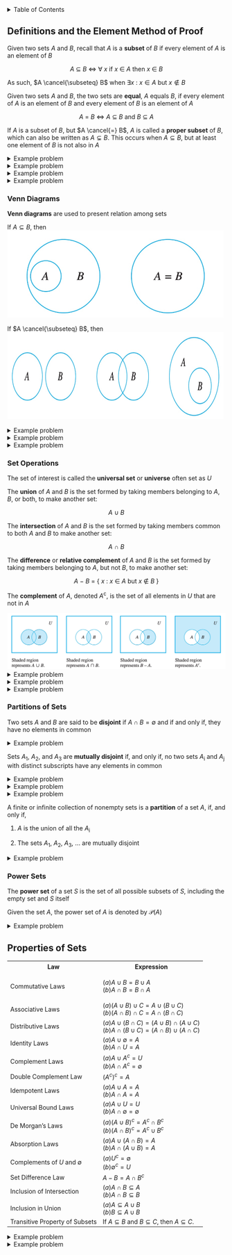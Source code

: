 <details>
<summary>Table of Contents</summary>
<ol>
  <li>
    <a href='#definitions-and-the-element-method-of-proof'>Definitions and the Element Method of Proof</a>
  </li>
  <li>
    <a href='#properties-of-sets'>Properties of Sets</a>
  </li>
</ol>
</details>

## Definitions and the Element Method of Proof
Given two sets $A$ and $B$, recall that $A$ is a <strong>subset</strong> of $B$ if every element of $A$ is an element of $B$

<div align="center">

$A$ $\subseteq$ $B$ $\iff$ $\forall$ $x$ if $x$ $\in$ $A$ then $x$ $\in$ $B$
</div>

As such, $A \cancel{\subseteq} B$ when $\exists x$ : $x \in A$ but $x \notin B$

Given two sets $A$ and $B$, the two sets are <strong>equal</strong>, $A$ equals $B$, if every element of $A$ is an element of $B$ and every element of $B$ is an element of $A$

<div align="center">

$A$ $=$ $B$ $\iff$ $A$ $\subseteq$ $B$ and $B$ $\subseteq$ $A$
</div>

If $A$ is a subset of $B$, but $A \cancel{=} B$, $A$ is called a <strong>proper subset</strong> of $B$, which can also be written as $A \subsetneq B$. This occurs when $A \subseteq B$, but at least one element of $B$ is not also in $A$

<details>
    <summary>Example problem</summary>

Let the universal set be $\mathbb{R}$, the set of all real numbers, and let $A = $ { $x \in \mathbb{R} | -3 \leq x \leq 0$ } $, B = $ { $x \in \mathbb{R} | -1 < x < 2$ } , and $C =$ { $x \in \mathbb{R} | 6 < x \leq 8$ }. Find each of the following:

<ol type="a">
  <li>

  $A \cup B$</li>
  <li>

  $A \cap B$</li>
  <li>

  $A$<sup>c</sup></li>
  <li>

  $A \cup C$</li>
  <li>

  $A \cap C$</li>
  <li>

  $B$<sup>c</sup></li>
  <li>

  $A$<sup>c</sup> $\cap B$<sup>c</sup></li>
  <li>

  $A$<sup>c</sup> $\cup B$<sup>c</sup></li>
  <li>

  $(A \cap B)$<sup>c</sup></li>
  <li>

  $(A \cup B)$<sup>c</sup></li>
</ol>
<ul>  
  <details>
    <summary>Solution</summary>

<ol type="a">
  <li>

  $A \cup B$ = { $x \in \mathbb{R} | -3 \leq x < 2$ }</li>
  <li>

  $A \cap B$ = { $x \in \mathbb{R} | -1 < x \leq 0$ }</li>
  <li>

  $A$<sup>c</sup> = { $x \in \mathbb{R} | x < 3$ or $x > 0$ }</li>
  <li>

  $A \cup C$ = { $x \in \mathbb{R} | -3 \leq x \leq 0$ or $6 < x \leq 8$ }</li>
  <li>

  $A \cap C$ = $\emptyset$</li>
  <li>

  $B$<sup>c</sup> = { $x \in \mathbb{R} | x \geq 2$ or $x \leq -1$ }</li>
  <li>

  $A$<sup>c</sup> $\cap B$<sup>c</sup> = { $x \in \mathbb{R} | x < -3$ or $x \geq 2$ }</li>
  <li>

  $A$<sup>c</sup> $\cup B$<sup>c</sup> = { $x \in \mathbb{R} | -1 \geq x$ or $x > 0$ }</li>
  <li>

  $(A \cap B)$<sup>c</sup> { $x \in \mathbb{R} | x \leq 1$ or $x > 0$ }</li>
  <li>

  $(A \cup B)$<sup>c</sup> { $x \in \mathbb{R} | -3 > x$ or $x \geq 2$ }</li>
</ol>
</details>
</ul>  
</details>

<details>
    <summary>Example problem</summary>

Let $S$ be the set of all strings of 0's and 1's of length 4, and let $A$ and $B$ be the following subsets of $S$

<div align="center">

$A = $ {$ 1000, 1101, 0101, 1100 $ }$ and $B = $ b{$ 0110, 1001, 1100, 0011 $ }
</div> 

Find each of the following:

<ol type="a">
  <li>

  $A \cap B$</li>
  <li>

  $A \cup B$</li>
  <li>

  $A - B$</li>
  <li>

  $B - A$</li>
</ol>
<ul>  
  <details>
    <summary>Solution</summary>

<ol type="a">
  <li>

  $A \cap B = $ {$ 1100 $ }</li>
  <li>

  $A \cup B = $ {$ 1000, 1101, 0101, 1100, 0110, 1001, 0011 $}</li>
  <li>

  $A - B = $ {$ 1000 1101, 0101 $}</li>
  <li>

  $B - A = $ { $0110, 1001, 0011$ }</li>
</ol>
</details>
</ul>  
</details>

<details>
    <summary>Example problem</summary>

Let $A =$ {a, b, c}, $B =$ {b, c, d}, $C =$ {b, c, e}

<ol type="a">
  <li>

  Find $A \cup (B \cap C), (A \cup B) \cap C,$ and $(A \cup B) \cap (A \cup C)$</li>
  <li>

  Find $A \cap (B \cup C), (A \cap B) \cup C,$ and $(A \cap B) \cup (A \cap C)$</li>
  <li>

  Find $(A - B) - C$ and $A - (B - C)$</li>
</ol>
<ul>  
  <details>
    <summary>Solution</summary>

<ol type="a">
  <li>

  $A \cup (B \cap C) = A \cup$ { $b, c$ } = { $a, b, c$ }<br />
  $A \cup (B \cap C) = $ { $a, b, c, d$ } $\cap C = $ { $b, c$ }<br />
  $(A \cup B) \cap (A \cup C) = $ { $a, b, c, d$ } $ \cup $ { $a, b, c, e$ } = { $a, b, c$ }</li>
  <li>

  $A \cap (B \cup C) = A \cap$ { $b, c, d, e$ } = { $b, c$ }<br />
  $(A \cap B) \cup C = $ { $b, c$ } $\cup C =$ { $b, c, e$ }<br />
  $(A \cap B) \cup (A \cap C) = { $b, c$ } $\cup$ { $b, c$ } = { $b, c$ }</li>
  <li>

  $(A - B) - C = $ { $a$ } - { $b, c, e$ } = { $a$ }<br />
  $A - (B - C) = $ { $a, b, c$ } - { $d$ } = { $a, b, c$ }</li>
</ol>
</details>
</ul>  
</details>

<details>
    <summary>Example problem</summary>

Let $B$<sub>i</sub> $ = $ { $x \in \mathbb{R} | 0 \leq x \leq i$ } for each integer $i = 1, 2, 3, 4$

<ol type="a">
  <li>

  Find $B$<sub>1</sub> $\cup B$<sub>2</sub> $\cup B$<sub>3</sub> $\cup B$<sub>4</sub></li>
  <li>

  Find $B$<sub>1</sub> $\cap B$<sub>2</sub> $\cap B$<sub>3</sub> $\cap B$<sub>4</sub></li>
  <li>

  Find $(A - B) - C$ and $A - (B - C)$</li>
</ol>
<ul>  
  <details>
    <summary>Solution</summary>

<ol type="a">
  <li>

  $A \cup (B \cap C) = A \cup $ { $b, c$ } = { $a, b, c$ }<br />
  $A \cup (B \cap C) = $ { $a, b, c, d$ } $\cap C = $ { $b, c$}<br />
  $(A \cup B) \cap (A \cup C) =$ { $a, b, c, d$ } $\cup $ { $a, b, c, e$ } = { $a, b, c$ }</li>
  <li>

  $A \cap (B \cup C) = A \cap $ { $b, c, d, e$ } = { $b, c$ }<br />
  $(A \cap B) \cup C = $ { $b, c$ } $\cup C =$ { $b, c, e$ }<br />
  $(A \cap B) \cup (A \cap C) = $ { $b, c$ } $\cup$ { $b, c$ } = { $b, c$ }</li>
  <li>

  $(A - B) - C = $ { $a$ } - { $b, c, e$ } = { $a$ }<br />
  $A - (B - C) = $ { $a, b, c$ } - { $d$ } = { $a, b, c$ }</li>
</ol>
</details>
</ul>  
</details>

### Venn Diagrams
<strong>Venn diagrams</strong> are used to present relation among sets

If $A \subseteq B$, then
<img width=500px, height=200px, src="Images/Diagrams/Diagram 1.png" alt="Diagram 1">

If $A \cancel{\subseteq} B$, then
<img width=500px, height=200px, src="Images/Diagrams/Diagram 2.png" alt="Diagram 2">

<details>
    <summary>Example problem</summary>

$U = ${$a, b, c, d, e, f, g, h, i, j$}<br />
$C = ${$d, e, g, i$}<br />
$Y =${$b, c, d, g, h, i$}<br />
$Z =${$a, b, e, h, i$}<br />

where $U$ is the universal set containing $X$, $Y$, and $Z$<br />

Determine the elements of

<div align="center">

$($ $X$ $-$ $($ $Z$ $\land$ $Y$ $)$ $)$<sup>C</sup>
</div>
<ul>  
  <details>
    <summary>Solution</summary>

<img width=500px, height=200px, src="Images/Example Problems/Diagram 3A.png" alt="Diagram 3A">
</details>
</ul>  
</details>

<details>
    <summary>Example problem</summary>

Select two of the following sets that are disjoin:<br />
$A \vee B$<sup>C</sup><br />
$A$<sup>C</sup> $\vee B$<br />
$A \land B$<sup>C</sup><br />
$A$
</div>
<ul>  
  <details>
    <summary>Solution</summary>

<img width=500px, height=200px, src="Images/Example Problems/Diagram 4A.png" alt="Diagram 4A">
</details>
</ul>  
</details>

<details>
    <summary>Example problem</summary>

Use a Venn diagram which regions correspond to the sets $C \land (B \vee A)$ and $B \vee (C \land A)$
</div>
<ul>  
  <details>
    <summary>Solution</summary>

<img width=500px, height=200px, src="Images/Example Problems/Diagram 5A.png" alt="Diagram 5A">
</details>
</ul>  
</details>

### Set Operations
The set of interest is called the <strong>universal set</strong> or <strong>universe</strong> often set as $U$

The <strong>union</strong> of $A$ and $B$ is the set formed by taking members belonging to $A$, $B$, or both, to make another set:

<div align="center">

$A$ $\cup$ $B$
</div>

The <strong>intersection</strong> of $A$ and $B$ is the set formed by taking members common to both $A$ and $B$ to make another set:

<div align="center">

$A$ $\cap$ $B$
</div>

The <strong>difference</strong> or <strong>relative complement</strong> of $A$ and $B$ is the set formed by taking members belonging to $A$, but not $B$, to make another set:

<div align="center">

$A$ $-$ $B$ = { $x$ : $x$ $\in$ $A$ but $x$ $\notin$ $B$ }
</div>

The <strong>complement</strong> of $A$, denoted $A$<sup>c</sup>, is the set of all elements in $U$ that are not in $A$

<img src="Images/Diagrams/Diagram 3.png" alt="Diagram 3">

<details>
    <summary>Example problem</summary>

Let $U = $ { $1, 2, 3, 4, 5, 6, 7$ } be the universal set containing $A = $ { $1, 3, 5, 7$ } and $B = $ { $4, 5, 6, 7$ }. Then find

<ol type="a">
  <li>

  $A \cup B$</li>
  <li>

  $A \cap B$</li>
  <li>

  $A - B$</li>
  <li>

  $B - A$</li>
  <li>

  $A$<sup>c</sup></li>
  <li>

  $B$<sup>c</sup></li>
  <li>

  $(A \cup B)$<sup>c</sup></li>
  <li>

  $(A \cap B)$<sup>c</sup></li>
  <li>

  $A$<sup>c</sup> $\cap B$<sup>c</sup></li>
  <li>

  $A$<sup>c</sup> $\cup B$<sup>c</sup></li>
</ol>
<ul>  
  <details>
    <summary>Solution</summary>

<img src="Images/Example Problems/Problem 1A.png" alt="Problem 1A">
</details>
</ul>  
</details>

<details>
    <summary>Example problem</summary>

Let $A = $ { $1, 3, 5, 7, 9$ }, $B = $ {$3, 6, 9$ }, and $C = $ { $2, 4, 6, 8$ }. Find each of the following

<ol type="a">
  <li>

  $A \cup B$</li>
  <li>

  $A \cap B$</li>
  <li>

  $A \cup C$</li>
  <li>

  $A \cap C$</li>
  <li>

  $A - B$</li>
  <li>

  $B - A$</li>
  <li>

  $B \cup C$</li>
  <li>

  $B \cap C$</li>
</ol>
<ul>  
  <details>
    <summary>Solution</summary>

<img src="Images/Example Problems/Problem 2A.png" alt="Problem 2A">
</details>
</ul>  
</details>

<details>
    <summary>Example problem</summary>

Select all statements below which are generally true for sets $A$, $B$, and $C$:<br />
<ul>
  <li>
  
  If $A \subset B$ and $B \land C = \empty$ then $C \land A = \empty$</li>
  <li>

  $(C \vee A)$<sup>C</sup> $- B = (A \vee B \vee C)<sup>C</sup></li>
  <li>

  If $A$<sup>C</sup> $\subset B$<sup>C</sup> then $B \subset A$</li>
  <li>  

  <li>

  $A - C = (A - B) \vee (B - C)$</li>
<ul>  
  <details>
    <summary>Solution</summary>

<img src="Images/Example Problems/Problem 6A.png" alt="Problem 6A">
</details>
</ul>  
</details>

### Partitions of Sets
Two sets $A$ and $B$ are said to be <strong>disjoint</strong> if $A \cap B = \emptyset$ and if and only if, they have no elements in common

<details>
    <summary>Example problem</summary>

Express the complement of (-3, 9) $\land$ [-5, 4]
<ul>  
  <details>
    <summary>Solution</summary>

<img src="Images/Example Problems/Problem 7A.png" alt="Problem 7A">
</details>
</ul>  
</details>

Sets $A$<sub>1</sub>, $A$<sub>2</sub>, and $A$<sub>3</sub> are <strong>mutually disjoint</strong> if, and only if, no two sets $A$<sub>i</sub> and $A$<sub>j</sub> with distinct subscripts have any elements in common

<details>
    <summary>Example problem</summary>

Let $B$<sub>i</sub> = { $x \in \mathbb{R} | 0 \leq x \leq i$ } for each integer $i = 1, 2, 3, 4$

<ol type="a">
  <li>

  Find $B$<sub>1</sub> $ \cup B$<sub>2</sub> $ \cup B$<sub>3</sub> $\cup B$<sub>4</sub></li>
  <li>

  Find $B$<sub>1</sub> $\cap B$<sub>2</sub> $\cap B$<sub>3</sub> $\cap B$<sub>4</sub></li>
</ol>
<ul>  
  <details>
    <summary>Solution</summary>

<ol type="a">
  <li>

  $B$<sub>1</sub> $ \cup B$<sub>2</sub> $ \cup B$<sub>3</sub> $\cup B$<sub>4</sub> $ = [0, 4]$</li>
  <li>

  $B$<sub>1</sub> $\cap B$<sub>2</sub> $\cap B$<sub>3</sub> $\cap B$<sub>4</sub> $ = [0, 1]$</li>
</ol>
None of the sets are disjoint because each set contains the real numbers ranging from [0, 1]
</details>
</ul>  
</details>

<details>
    <summary>Example problem</summary>

Let $V$<sub>i</sub> = { $x \in \mathbb{R} | -1 / i \leq x \leq 1/i$ } = [ $-1/i, 1/i$ ] for each positive integer $i$. Find each of the following:

<ol type="a">
  <li>

  $\bigcup_{i=1}^{4} V_i =$</li>
  <li>

  $\bigcap_{i=1}^{4} V_i =$</li>
  <li>

  Are $V$<sub>1</sub>, $V$<sub>2</sub>, $V$<sub>3</sub>, ... mutually disjoint?</li>
  <li>

  $\bigcup_{i=1}^{n} V_i = \\$</li>
  <li>

  $\bigcap_{i=1}^{n} V_i = \\$</li>
  <li>

  $\bigcup_{i=1}^{\infty} V_i = \\$</li>
  <li>

  $\bigcap_{i=1}^{\infty} V_i =$</li>
</ol>
<ul>  
  <details>
    <summary>Solution</summary>

<ol type="a">
  <li>

  $\bigcup_{i=1}^{4} V_i = [-1, 1]$</li>
  <li>

  $\bigcap_{i=1}^{4} V_i = [-1/4, 1/4]$</li>
  <li>The sets are not mutually disjoint because no two of the sets are disjoint</li>
  <li>

  $\bigcup_{i=1}^{n} V_i = [-1, 1]$</li>
  <li>

  $\bigcap_{i=1}^{n} V_i = [-1/n, 1/n]$</li>
  <li>

  $\bigcup_{i=1}^{\infty} V_i = [-1, 1]$</li>
  <li>

  $\bigcap_{i=1}^{\infty} V_i = (0)$</li>
</ol>
</details>
</ul>  
</details>

<details>
    <summary>Example problem</summary>

Let $V$<sub>i</sub> = { $x \in \mathbb{R} | 1 \leq x \leq 1 + 1/i$ } = [ $1, 1 + 1/i$ ] for each positive integer $i$. Find each of the following:

<ol type="a">
  <li>

  $\bigcup_{i=1}^{7} R_i =$</li>
  <li>

  $\bigcap_{i=1}^{4} R_i =$</li>
  <li>

  Are $R$<sub>1</sub>, $R$<sub>2</sub>, $R$<sub>3</sub>, ... mutually disjoint?</li>
  <li>

  $\bigcup_{i=1}^{n} R_i = \\$</li>
  <li>

  $\bigcap_{i=1}^{n} R_i = \\$</li>
  <li>

  $\bigcup_{i=1}^{\infty} R_i = \\$</li>
  <li>

  $\bigcap_{i=1}^{\infty} R_i =$</li>
</ol>
<ul>  
  <details>
    <summary>Solution</summary>

<ol type="a">
  <li>

  $\bigcup_{i=1}^{4} V_i = [-1, 1] = [1, 2]$</li>
  <li>

  $\bigcap_{i=1}^{4} V_i = [-1/4, 1/4] = [1, 8/7]$</li>
  <li>The sets are not mutually disjoint because no two of the sets are disjoint</li>
  <li>

  $\bigcup_{i=1}^{n} V_i = [1, 2]$</li>
  <li>

  $\bigcap_{i=1}^{n} V_i = [1, 1 + 1/n]$</li>
  <li>

  $\bigcup_{i=1}^{\infty} V_i = [-1, 2]$</li>
  <li>

  $\bigcap_{i=1}^{\infty} V_i = [1, 1]$</li>
</ol>
</details>
</ul>  
</details>

A finite or infinite collection of nonempty sets is a <strong>partition</strong> of a set $A$, if, and only if,
<ol>
  <li>

  $A$ is the union of all the $A$<sub>i</sub></li>
  <li>
  
  The sets $A$<sub>1</sub>, $A$<sub>2</sub>, $A$<sub>3</sub>, ... are mutually disjoint</li>
</ol>  

<details>
    <summary>Example problem</summary>
<ol type="a">
  <li>

  Is {{ $a, d, e$ }, { $b, c$ }, { $d, f$ }} a partition of { $a, b, c, d, e, f$ }</li>
  <li>

  Is {{ $w, x, v$ }, { $u y q$ }, { $p, z$ }} a partition of { $p, q, u, v, w, x, y, z$ }</li>
  <li>

  Is {{ $5, 4$ }, { $7, 2$ }, { $1, 3, 4$ }, { $6, 8$ }} a partition of {{ $1, 2, 3, 4, 5, 6, 7, 8$ }}</li>
  <li>
  
  Is {{ $3, 7, 8$ }, { $2, 9$ }, { $1, 4, 5$ }} a partition of { $1, 2, 3, 4, 5, 6, 7, 8, 9$ }</li>
  <li>

  is {{ $1, 5$ }, { $4, 7$ }, { $2, 8, 6, 3$ }} a partition of { $1, 2, 3, 4, 5, 6, 7, 8$ }</li>
  <li>

  $\bigcup_{i=1}^{\infty} R_i = \\$</li>
  <li>

  $\bigcap_{i=1}^{\infty} R_i =$</li>
</ol>
<ul>  
  <details>
    <summary>Solution</summary>

<ol type="a">
  <li>It is not a partition because the sets are not mutually disjoint</li>
  <li>Yes it is partition</li>
  <li>The sets are not mutually disjoint because no two of the sets are disjoint</li>
  <li>It is not a partition because the sets are not mutually disjoint</li>
  <li>It is not a partition because the element 6 is not a member of any of the other sets</li>
  <li>Yes</li>
</ol>
</details>
</ul>  
</details>

### Power Sets
The <strong>power set</strong> of a set $S$ is the set of all possible subsets of $S$, including the empty set and $S$ itself

Given the set $A$, the power set of $A$ is denoted by $\mathcal{P}(A)$

<details>
    <summary>Example problem</summary>

Let $X = $ { $a, b, c$ }. Define a relation $J$ on $\mathcal{P}(X)$ as follows:<br /><br />
For all sets $A$ and $B$ in $\mathcal{P}(X)$,<br />$A J B \iff A \cap B \cancel{=} \emptyset$

<ol type="a">
  <li>
  
  Is { $a$ } $J$ { $c$ }</li>
  <li>
  
  Is { $a, b$ } $J$ { $b, c$ }</li>
  <li>
  
  Is { $a, b$ } $J$ { $a, b, c$ }</li>
</ol>  
<ul>  
  <details>
    <summary>Solution</summary>

<ol type="a">
  <li>No</li>
  <li>Yes</li>
  <li>Yes</li> 
</ol>
</details>
</ul>  
</details>

## Properties of Sets
<body>
    <table>
        <tr>
            <th>Law</th>
            <th>Expression</th>
        </tr>
        <tr>
            <td>Commutative Laws</td>
            <td>

$(a) A \cup B = B \cup A$<br />
$(b) A \cap B = B \cap A$
            </td>
        </tr>
        <tr>
            <td>Associative Laws</td>
            <td>
                $(a) (A \cup B) \cup C = A \cup (B \cup C)$ <br>
                $(b) (A \cap B) \cap C = A \cap (B \cap C)$
            </td>
        </tr>
        <tr>
            <td>Distributive Laws</td>
            <td>
                $(a) A \cup (B \cap C) = (A \cup B) \cap (A \cup C)$<br>
                $(b) A \cap (B \cup C) = (A \cap B) \cup (A \cap C)$
            </td>
        </tr>
        <tr>
            <td>Identity Laws</td>
            <td>
                $(a) A \cup \emptyset = A$<br>
                $(b) A \cap U = A$
            </td>
        </tr>
        <tr>
            <td>Complement Laws</td>
            <td>
                $(a) A \cup A^c = U$<br>
                $(b) A \cap A^c = \emptyset$
            </td>
        </tr>
        <tr>
            <td>Double Complement Law</td>
            <td>$(A^c)^c = A$</td>
        </tr>
        <tr>
            <td>Idempotent Laws</td>
            <td>
                $(a) A \cup A = A$<br>
                $(b) A \cap A = A$
            </td>
        </tr>
        <tr>
            <td>Universal Bound Laws</td>
            <td>
                $(a) A \cup U = U$<br>
                $(b) A \cap \emptyset = \emptyset$
            </td>
        </tr>
        <tr>
            <td>De Morgan’s Laws</td>
            <td>
                $(a) (A \cup B)^c = A^c \cap B^c$ <br>
                $(b) (A \cap B)^c = A^c \cup B^c$
            </td>
        </tr>
        <tr>
            <td>Absorption Laws</td>
            <td>
                $(a) A \cup (A \cap B) = A$<br>
                $(b) A \cap (A \cup B) = A$
            </td>
        </tr>
        <tr>
            <td>Complements of $U$ and $\emptyset$</td>
            <td>
                $(a) U^c = \emptyset$<br>
                $(b) \emptyset^c = U$
            </td>
        </tr>
        <tr>
            <td>Set Difference Law</td>
            <td>$A - B = A \cap B^c$</td>
        </tr>
        <tr>
            <td>Inclusion of Intersection</td>
            <td>
                $(a) A \cap B \subseteq A$<br>
                $(b) A \cap B \subseteq B$
            </td>
        </tr>
        <tr>
            <td>Inclusion in Union</td>
            <td>
                $(a) A \subseteq A \cup B$<br>
                $(b) B \subseteq A \cup B$
            </td>
        </tr>
        <tr>
            <td>Transitive Property of Subsets</td>
            <td>If $A \subseteq B$ and $B \subseteq C$, then $A \subseteq C$.</td>
        </tr>
    </table>
</body>

<details>
    <summary>Example problem</summary>

Prove that $(A - B) \cap (C - B) \subseteq (A \cap C) - B$
<ul>  
  <details>
    <summary>Solution</summary>

$x \in A - B$ and $x \in C - B \quad$ By definition of intersection<br />
$(A \cap B^c) \cap (C \cap B^c) \quad$ By Set Difference Law<br />
Thus, $x \in A \cap C$ and $x \notin B$ by 
</details>
</ul>  
</details>

<details>
    <summary>Example problem</summary>

Prove that $(A \cap C) - B \subseteq (A - B) \cap (C - B)$
<ul>  
  <details>
    <summary>Solution</summary>

$x \in A \cap C$ and $x \notin B$ By definition of set difference<br />
Thus, bu definition of intersection, $x \in A$ and $x \in C$, and, in addition, $x \notin B$<br />
Hence, both $x \in A$ and $x \in B$ and also $x \in C$ and $x \notin B$<br />
So by definition of set difference, $x \in A - B$ and $x \in C - B$<br />
By definition of intersection, $x \in (A - B) \cap (C - B) \quad$<br />
Hence, $(A \cap C) - B \subseteq (A - B) \cap (C - B) \quad$ by definition of subset</details>
</ul>  
</details>
